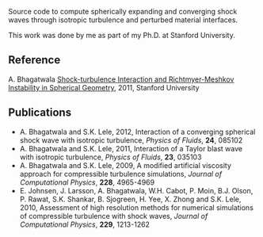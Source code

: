 Source code to compute spherically expanding and converging shock waves through isotropic turbulence and perturbed material interfaces. 

This work was done by me as part of my Ph.D. at Stanford University. 

<h2>Reference</h2>
A. Bhagatwala <a href="https://books.google.com/books?id=RlBwQjTJkCMC&lpg=PR8&ots=qGd_JxnhgO&dq=info%3Aiea_iK9OsZgJ%3Ascholar.google.com&lr&pg=PR1#v=onepage&q&f=false"> Shock-turbulence Interaction and Richtmyer-Meshkov Instability in Spherical Geometry</a>, 2011, Stanford University

<h2>Publications</h2>
<ul>
<li>A. Bhagatwala and S.K. Lele, 2012, Interaction of a converging spherical shock wave with isotropic turbulence, <em>Physics of Fluids</em>, <b>24</b>, 085102</li>

<li>A. Bhagatwala and S.K. Lele, 2011, Interaction of a Taylor blast wave with isotropic turbulence, <em>Physics of Fluids</em>, <b>23</b>, 035103</li>

<li>A. Bhagatwala and S.K. Lele, 2009, A modified artificial viscosity approach for compressible turbulence simulations, <em>Journal of Computational Physics</em>, <b>228</b>, 4965-4969</li>
 
<li>E. Johnsen, J. Larsson, A. Bhagatwala, W.H. Cabot, P. Moin, B.J. Olson, P. Rawat, S.K. Shankar, B. Sjogreen, H. Yee, X. Zhong and S.K. Lele, 2010, Assessment of high resolution methods for numerical simulations of compressible turbulence with shock waves, <em>Journal of Computational Physics</em>, <b>229</b>, 1213-1262 </li>
</ul>
